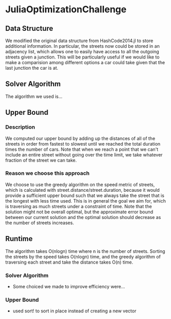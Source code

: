 # JuliaOptimizationChallenge

## Data Structure
We modified the original data structure from HashCode2014.jl to store additional information.
In particular, the streets now could be stored in an adjacency list, which allows one to easily have access to all the outgoing streets
given a junction. This will be particularly useful if we would like to make a comparision among different options a car could take given
that the last junction the car is at.

## Solver Algorithm

The algorithm we used is...

## Upper Bound

### Description

We computed our upper bound by adding up the distances of all of the streets in order from fastest to slowest until we reached the total duration times the number of cars. Note that when we reach a point that we can't include an entire street without going over the time limit, we take whatever fraction of the street we can take.

### Reason we choose this approach
We choose to use the greedy algorithm on the speed metric of streets, which is calculated with street.distance/street.duration, because it would provide a sufficient upper bound such that we always take the street that is the longest with less time used. This is in general the goal we aim for, which is traversing as much streets under a constraint of time. 
Note that the solution might not be overall optimal, but the approximate error bound between our current solution and the optimal solution should decrease as the number of streets increases.

<!-- Let OPT be some optimal solution for the upper bound problem. Assume for contradiction that OPT differs from our solution in portion of at least one street. In this case, there is some fraction of some street, s* , that is in OPT that was not included in our upper bound algorithm. Since we include streets in order of decreasing speed, s* must be no faster than any street we included in the upper bound. Let the chunk of s* that we don't include have distance d* and duration t* . Notice that for any chunk of t* time, the streets that are included in our upper bound will all have contributed a distance of at least d* because they were all at least as fast as s* . Therefore, if we replace any chunk of duration t* in our upper bound with a chunk from s* of equal duration, the total distance covered will either stay the same or decrease. Notice that if the distance stays the same, then we can repeat this process until our upper bound was transformed into OPT with the total distance. This would imply that our upper bound was optimal to begin with. Otherwise, if the distance decreases when we swap in s* , this would imply that OPT was not optimal because our upper bound was better which is a contradiction. Since our assumption was that OPT differs from our upper bound, this contradiction would imply that OPT is the same as our upper bound. Therefore, there must exist no way to pick streets such that the sum of the durations is at most total_duration and sum of the distance is larger than our upper bound. -->

## Runtime
The algorithm takes O(nlogn) time where n is the number of streets. Sorting the streets by the speed takes O(nlogn) time, and the greedy algorithm of traversing each street and take the distance takes O(n) time. 

### Solver Algorithm

- Some choiced we made to improve efficiency were...

### Upper Bound

- used sort! to sort in place instead of creating a new vector
